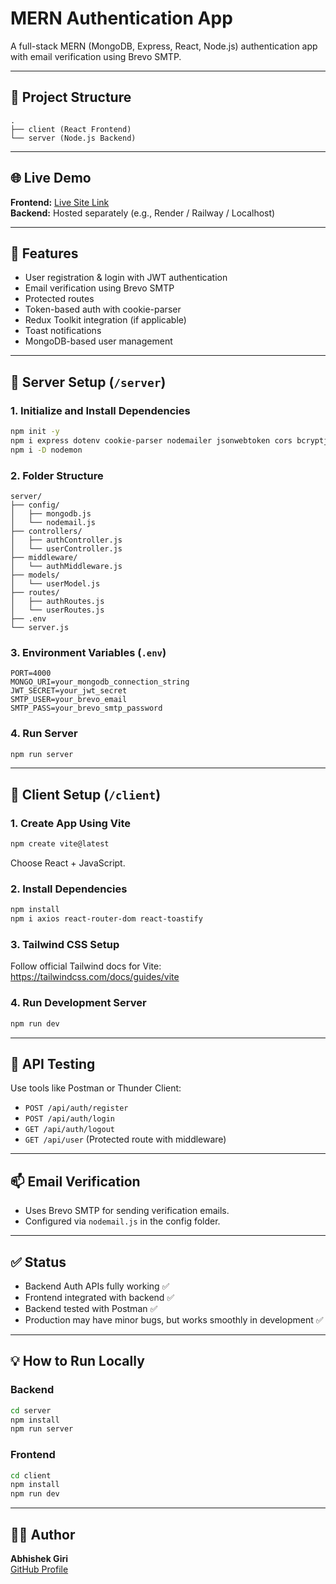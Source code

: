 
# MERN Authentication App

A full-stack MERN (MongoDB, Express, React, Node.js) authentication app with email verification using Brevo SMTP.

---

## 📁 Project Structure

```
.
├── client (React Frontend)
└── server (Node.js Backend)
```

---

## 🌐 Live Demo

**Frontend:** [Live Site Link](https://mern-auth-frontend-3j6s.onrender.com)  
**Backend:** Hosted separately (e.g., Render / Railway / Localhost)

---

## 🚀 Features

- User registration & login with JWT authentication
- Email verification using Brevo SMTP
- Protected routes
- Token-based auth with cookie-parser
- Redux Toolkit integration (if applicable)
- Toast notifications
- MongoDB-based user management

---

## 🔧 Server Setup (`/server`)

### 1. Initialize and Install Dependencies

```bash
npm init -y
npm i express dotenv cookie-parser nodemailer jsonwebtoken cors bcryptjs mongoose
npm i -D nodemon
```

### 2. Folder Structure

```
server/
├── config/
│   ├── mongodb.js
│   └── nodemail.js
├── controllers/
│   ├── authController.js
│   └── userController.js
├── middleware/
│   └── authMiddleware.js
├── models/
│   └── userModel.js
├── routes/
│   ├── authRoutes.js
│   └── userRoutes.js
├── .env
└── server.js
```

### 3. Environment Variables (`.env`)

```env
PORT=4000
MONGO_URI=your_mongodb_connection_string
JWT_SECRET=your_jwt_secret
SMTP_USER=your_brevo_email
SMTP_PASS=your_brevo_smtp_password
```

### 4. Run Server

```bash
npm run server
```

---

## 🎨 Client Setup (`/client`)

### 1. Create App Using Vite

```bash
npm create vite@latest
```

Choose React + JavaScript.

### 2. Install Dependencies

```bash
npm install
npm i axios react-router-dom react-toastify
```

### 3. Tailwind CSS Setup

Follow official Tailwind docs for Vite:  
https://tailwindcss.com/docs/guides/vite

### 4. Run Development Server

```bash
npm run dev
```

---

## 🧪 API Testing

Use tools like Postman or Thunder Client:

- `POST /api/auth/register`
- `POST /api/auth/login`
- `GET /api/auth/logout`
- `GET /api/user` (Protected route with middleware)

---

## 📫 Email Verification

- Uses Brevo SMTP for sending verification emails.
- Configured via `nodemail.js` in the config folder.

---

## ✅ Status

- Backend Auth APIs fully working ✅  
- Frontend integrated with backend ✅  
- Backend tested with Postman ✅  
- Production may have minor bugs, but works smoothly in development ✅

---

## 💡 How to Run Locally

### Backend

```bash
cd server
npm install
npm run server
```

### Frontend

```bash
cd client
npm install
npm run dev
```

---

## 🧑‍💻 Author

**Abhishek Giri**  
[GitHub Profile](https://github.com/abhishekgiri013)
